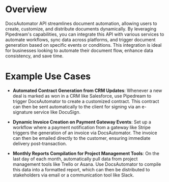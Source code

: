 # Overview

DocsAutomator API streamlines document automation, allowing users to create, customize, and distribute documents dynamically. By leveraging Pipedream's capabilities, you can integrate this API with various services to automate workflows, sync data across platforms, and trigger document generation based on specific events or conditions. This integration is ideal for businesses looking to automate their document flow, enhance data consistency, and save time.

# Example Use Cases

- **Automated Contract Generation from CRM Updates**: Whenever a new deal is marked as won in a CRM like Salesforce, use Pipedream to trigger DocsAutomator to create a customized contract. This contract can then be sent automatically to the client for signing via an e-signature service like DocuSign.

- **Dynamic Invoice Creation on Payment Gateway Events**: Set up a workflow where a payment notification from a gateway like Stripe triggers the generation of an invoice via DocsAutomator. The invoice can then be emailed directly to the customer, ensuring immediate delivery post-transaction.

- **Monthly Reports Compilation for Project Management Tools**: On the last day of each month, automatically pull data from project management tools like Trello or Asana. Use DocsAutomator to compile this data into a formatted report, which can then be distributed to stakeholders via email or a communication tool like Slack.
